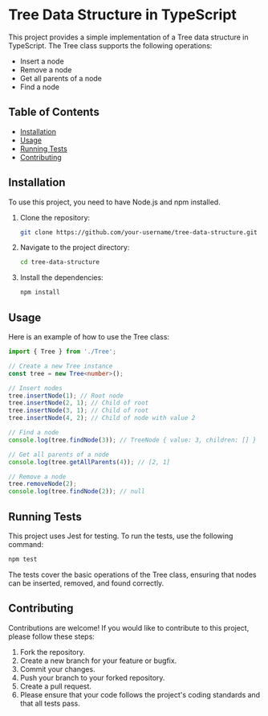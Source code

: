 # Tree Data Structure in TypeScript

This project provides a simple implementation of a Tree data structure in TypeScript. The Tree class supports the following operations:
- Insert a node
- Remove a node
- Get all parents of a node
- Find a node

## Table of Contents
- [Installation](#installation)
- [Usage](#usage)
- [Running Tests](#running-tests)
- [Contributing](#contributing)

## Installation

To use this project, you need to have Node.js and npm installed.

1. Clone the repository:
    ```bash
    git clone https://github.com/your-username/tree-data-structure.git
    ```

2. Navigate to the project directory:
    ```bash
    cd tree-data-structure
    ```

3. Install the dependencies:
    ```bash
    npm install
    ```

## Usage

Here is an example of how to use the Tree class:

```typescript
import { Tree } from './Tree';

// Create a new Tree instance
const tree = new Tree<number>();

// Insert nodes
tree.insertNode(1); // Root node
tree.insertNode(2, 1); // Child of root
tree.insertNode(3, 1); // Child of root
tree.insertNode(4, 2); // Child of node with value 2

// Find a node
console.log(tree.findNode(3)); // TreeNode { value: 3, children: [] }

// Get all parents of a node
console.log(tree.getAllParents(4)); // [2, 1]

// Remove a node
tree.removeNode(2);
console.log(tree.findNode(2)); // null
```

## Running Tests

This project uses Jest for testing. To run the tests, use the following command:

```bash
npm test
```

The tests cover the basic operations of the Tree class, ensuring that nodes can be inserted, removed, and found correctly.


## Contributing
Contributions are welcome! If you would like to contribute to this project, please follow these steps:

1. Fork the repository.
2. Create a new branch for your feature or bugfix.
3. Commit your changes.
4. Push your branch to your forked repository.
5. Create a pull request.
6. Please ensure that your code follows the project's coding standards and that all tests pass.

